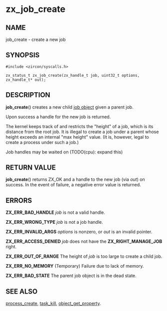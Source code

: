 # zx_job_create

## NAME

job_create - create a new job

## SYNOPSIS

```
#include <zircon/syscalls.h>

zx_status_t zx_job_create(zx_handle_t job, uint32_t options, zx_handle_t* out);

```

## DESCRIPTION

**job_create**() creates a new child [job object](../objects/job.md) given a
parent job.

Upon success a handle for the new job is returned.

The kernel keeps track of and restricts the "height" of a job, which is its
distance from the root job. It is illegal to create a job under a parent whose
height exceeds an internal "max height" value. (It is, however, legal to create
a process under such a job.)

Job handles may be waited on (TODO(cpu): expand this)

## RETURN VALUE

**job_create**() returns ZX_OK and a handle to the new job
(via *out*) on success.  In the event of failure, a negative error value
is returned.

## ERRORS

**ZX_ERR_BAD_HANDLE**  *job* is not a valid handle.

**ZX_ERR_WRONG_TYPE**  *job* is not a job handle.

**ZX_ERR_INVALID_ARGS**  *options* is nonzero, or *out* is an invalid pointer.

**ZX_ERR_ACCESS_DENIED**  *job* does not have the **ZX_RIGHT_MANAGE_JOB** right.

**ZX_ERR_OUT_OF_RANGE**  The height of *job* is too large to create a child job.

**ZX_ERR_NO_MEMORY**  (Temporary) Failure due to lack of memory.

**ZX_ERR_BAD_STATE**  The parent job object is in the dead state.

## SEE ALSO

[process_create](process_create.md),
[task_kill](task_kill.md),
[object_get_property](object_get_property.md).

